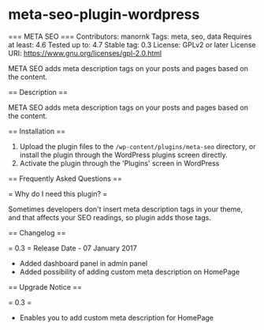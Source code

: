 # meta-seo-plugin-wordpress

=== META SEO ===
Contributors: manornk
Tags: meta, seo, data
Requires at least: 4.6
Tested up to: 4.7
Stable tag: 0.3
License: GPLv2 or later
License URI: https://www.gnu.org/licenses/gpl-2.0.html

META SEO adds meta description tags on your posts and pages based on the content.

== Description ==

META SEO adds meta description tags on your posts and pages based on the content.

== Installation ==

1. Upload the plugin files to the `/wp-content/plugins/meta-seo` directory, or install the plugin through the WordPress plugins screen directly.
1. Activate the plugin through the 'Plugins' screen in WordPress


== Frequently Asked Questions ==

= Why do I need this plugin? =

Sometimes developers don't insert meta description tags in your theme, and that affects your SEO readings, so plugin adds those tags.


== Changelog ==

= 0.3 =
Release Date - 07 January 2017
* Added dashboard panel in admin panel
* Added possibility of adding custom meta description on HomePage

== Upgrade Notice ==

= 0.3 =
* Enables you to add custom meta description for HomePage
